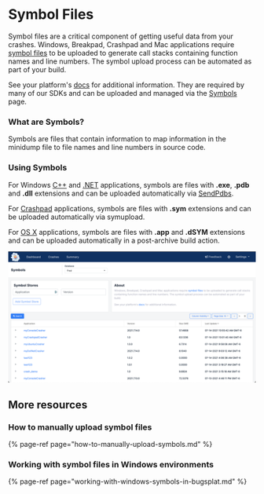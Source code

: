 # Symbol Files

Symbol files are a critical component of getting useful data from your crashes. Windows, Breakpad, Crashpad and Mac applications require [symbol files](https://www.bugsplat.com/resources/development/guide-to-symbol-files/) to be uploaded to generate call stacks containing function names and line numbers. The symbol upload process can be automated as part of your build.

See your platform's [docs](https://www.bugsplat.com/docs/sdk/) for additional information. They are required by many of our SDKs and can be uploaded and managed via the [Symbols](https://app.bugsplat.com/v2/symbols) page.

### What are Symbols?

Symbols are files that contain information to map information in the minidump file to file names and line numbers in source code.

### Using Symbols

For Windows [C++](https://www.bugsplat.com/docs/sdk/cplusplus) and [.NET](https://www.bugsplat.com/docs/sdk/dot-net) applications, symbols are files with **.exe**, **.pdb** and **.dll** extensions and can be uploaded automatically via [SendPdbs](https://www.bugsplat.com/docs/faq/sendpdbs/).

For [Crashpad](https://www.bugsplat.com/docs/sdk/crashpad) applications, symbols are files with **.sym** extensions and can be uploaded automatically via symupload.

For [OS X](https://www.bugsplat.com/docs/sdk/os-x) applications, symbols are files with **.app** and **.dSYM** extensions and can be uploaded automatically in a post-archive build action.

![](../../../.gitbook/assets/screen-shot-2021-07-14-at-4.39.12-pm.png)



## More resources

### How to manually upload symbol files 

{% page-ref page="how-to-manually-upload-symbols.md" %}

### Working with symbol files in Windows environments

{% page-ref page="working-with-windows-symbols-in-bugsplat.md" %}



